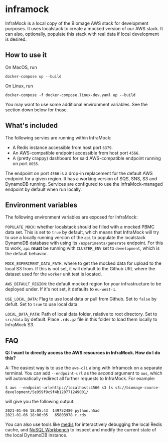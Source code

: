 inframock
=========

InfraMock is a local copy of the Biomage AWS stack for development purposes. It uses localstack to
create a mocked version of our AWS stack. It can also, optionally, populate this stack with real data
if local development is desired.

How to use it
-------------

On MacOS, run

    docker-compose up --build

On Linux, run

    docker-compose -f docker-compose.linux-dev.yaml up --build

You may want to use some additional environment variables. See the section down below for those.

What's included
---------------
The following servies are running within InfraMock:

* A Redis instance accessible from host port `6379`.
* An AWS-compatible endpoint accessible from host port `4566`.
* A (pretty crappy) dashboard for said AWS-compatible endpoint running on port `8055`.

The endpoint on port `4566` is a drop-in replacement for the default AWS endpoint for a given
region. It has a working version of SQS, SNS, S3 and DynamoDB running. Services are configured
to use the InfraMock-managed endpoint by default when run locally.

Environment variables
---------------------

The following environment variables are exposed for InfraMock:

`POPULATE_MOCK`: whether localstack should be filled with a mocked PBMC data set. This is
set to `true` by default, which means that InfraMock will try to use a locally running version of 
the `api` to populate the localstack DynamoDB database with using its `/experiments/generate` endpoint. 
For this to work, `api` **must** be running with `CLUSTER_ENV` set to `development`, which is the default behavior.

`MOCK_EXPERIMENT_DATA_PATH`: where to get the mocked data for upload to the local S3 from. If
this is not set, it will default to the Github URL where the dataset used for the `worker` unit
test is located.

`AWS_DEFAULT_REGION`: the default mocked region for your infrastructure to be deployed under. If it's not set, 
it defaults to `eu-west-1`.

`USE_LOCAL_DATA`: Flag to use local data or pull from Github. Set to `false` by defult. Set to `true` to use local data.

`LOCAL_DATA_PATH`: Path of local data folder, relative to root directory. Set to `src/data` by default. Place `.rds.gz` file in this folder to load them locally to InfraMock S3.

FAQ
---

**Q: I want to directly access the AWS resources in InfraMock. How do I do this?**

A: The easiest way is to use the `aws-cli` along with Inframock on a separate terminal.
You can add `--endpoint-url` as the *second* argument to
`aws`, which will automatically redirect all further requests to InfraMock. For example:

    $ aws --endpoint-url=http://localhost:4566 s3 ls s3://biomage-source-development/5e959f9c9f4b120771249001/

will give you the following output:

    2021-01-06 18:05:43  149752480 python.h5ad
    2021-01-06 18:06:05   65803978 r.rds

You can also use tools like [medis](https://github.com/luin/medis) for interactively debugging the local
Redis cache, and [NoSQL Workbench](https://docs.aws.amazon.com/amazondynamodb/latest/developerguide/workbench.html)
to inspect and modify the current state of the local DynamoDB instance.
